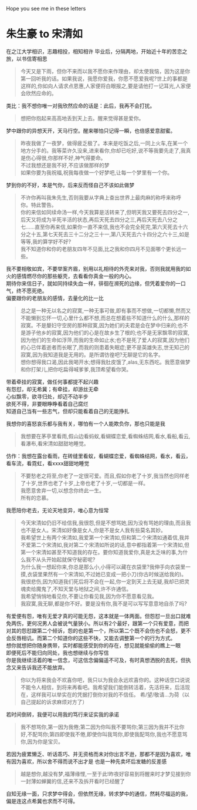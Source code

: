 Hope you see me in these letters

# 朱生豪 to 宋清如
在之江大学相识，志趣相投，相知相许
毕业后，分隔两地，开始近十年的苦恋之旅，以书信寄相思

> 今天又是下雨，但你不来而以我不愿你来作理由，却太使我恼，因为这是你第一回听我的话。如果我说，我愿你爱我，你愿不愿爱我呢?世上的事都是这样的,你如向人请求点恩惠,人家便将白眼报之,要是请他打一记耳光,人家便会欣然应命的。

类比：我不想你唯一对我欣然应命的话是：此后，我再不会打扰。

> 想把你抱起来高高地丢到天上去。醒来觉得甚是爱你。

梦中跟你的异想天开，天马行空。醒来哪怕只记得一瞬，也倍感爱意甜蜜。

> 昨夜我做了一夜梦，做得疲乏极了。本来是吃饭之后,一同上火车,在某一个地方分手的。我等菜许久没来,进来看你,你却已吃好,说不等我要先走了,我真是伤心得很,你那样不好,神气得要命。  
不过我想还是我不好,不应该做那样的梦  
如果你要为我祝福,祝我每夜做一个好梦吧,让每一个梦里有一个你。

梦到你的不好，本是气你，后来反而怪自己不该如此做梦

> 不许你再叫我朱先生,否则我要从字典上查出世界上最肉麻的称呼来称呼你。特此警告。  
你的来信如同续命汤一样,今天我算是活转来了,但明天我又要死去四分之一,后天又将成为半死半活的状态,再后天死去四分之三,再后天死去八分之七......直至你再来信,如果你一直不来信,我也不会完全死完,第六天死去十六分之十五,第七天死去三十二分之三十一,第八天死去六十四分之六十三,如是等等,我的算学好不好?  
我不知道你和你的老朋友四年不见面,比之我和你四月不见面哪个更长远一些。

我不要相敬如宾，不要举案齐眉，别用以礼相待的外壳来对我，否则我就用我的如火的感情燃尽你的那些躯壳，去看看你真金一般的内心。  
期待你来信日子，就如同持续失血一样，徘徊在濒死的边缘，但凭着爱你的一口气，终不愿死绝。  
偏要跟你的老朋友的感情，去量化的比一比

> 总之是一种无以名之的寂寞,一种无事可做,即有事而不想做,一切都懒,然而又不能懒到忘怀一切,心里什么都不想,而总在想着些不知道什么的什么,那样的寂寞。不是嫠妇守空房的那种寂寞,因为她们的夫君是会在梦中归来的;也不是游子他乡的寂寞,因为他们的心是在故乡生了根的;也不是无家飘零的寂寞,因为他们的生命如浮萍,而我的生命如止水;也不是死了爱人的寂寞,因为他们的心已伴着逝者而长眠了,而我的则患着失眠症;更不是英雄失志,世无知己的寂寞,因为我知道我是无用的。是所谓彷徨吧?无聊是它的名字。  
> 想你想得我口渴,因此我喝开水;想得我肚皮饿了,alas,无东西吃。我愿意做梦和你打架儿,把你吃扁得喊爹爹,我顶希望看你哭。

带着牵挂的寂寞，做任何事都提不起兴趣  
有怨怼，却无希冀；有牵挂，却游丝无牵  
心似飘零，欲寻归处，却迈不动半步  
欲死不得，非要眼睁睁看着自己腐烂  
知道自己当有一些志气，但却只能看着自己的无能挣扎

我想你的喜怒哀乐都与我有关，哪怕有一个人能欺负你，那也只能是我

> 我想要在茅亭里看雨,假山边看蚂蚁,看蝴蝶恋爱,看蜘蛛结网,看水,看船,看云,看瀑布,看宋清如甜甜地睡觉。

仿作：我想在露台看雨，在砖缝里看蚁，看蝴蝶恋爱，看蜘蛛结网，看水，看云，看车流，看霓虹，看xxxx甜甜地睡觉

> 不要愁老之将至,你老了一定很可爱。而且,假如你老了十岁,我当然也同样老了十岁,世界也老了十岁,上帝也老了十岁,一切都是一样。  
  我愿意舍弃一切,以想念你终此一生。  
  所有的恋慕。

我愿陪你老去，无论天地变异，唯心意为恒常

> 今天宋清如仍旧不给信我,我很怨,但是不想骂她,因为没有骂她的理由,而且我也不是女人。宋清如好像是女人,你是不是女人我有些莫名其妙。  
> 我希望世上有两个宋清如,我爱第一个宋清如,但和第二个宋清如通着信,我并不爱第二个宋清如,我对第二个宋清如所说的话,意中都指着第一个宋清如,但第一个宋清如甚至不知道我的存在。要你知道我爱你,真是太乏味的事,为什么我不从头开始起就保守秘密呢?  
> 为什么我一想起你来,你总是那么小,小得可以藏在衣袋里?我伸手向衣袋里一摸,衣袋里果然有一个宋清如,不过她已变成一把小刀(你古时候送给我的)。  
> 我很悲伤,因为知道我们死后将不会在一起,你一定到天上去无疑,我却已把灵魂卖给魔鬼了,不知天堂与地狱之间,许不许通信。  
> 我希望悄悄地看见你,不要让你看见我,因为你不愿意看见我。  
我寂寞,我无聊,都是你不好。要是没有你,我不是可以写写意意地自杀了吗?  

有爱便有怨，唯有无爱才真的可能无怨，这本就是一体两面。但怨怼一旦出口就难免两伤，更何况男人会被说气量狭小。所以有2个最好，跟第一个只有爱意，而把对其的怨怼跟第二个倾诉，怨的也是第一个，所以第二个既不会伤也不会怒，更不会反唇相讥。而第二个知道你的这些不快，又能去调整第一个的行为方式。  
想你就想把你随身携带，实时都能感受到你的存在，想见就能偷偷的瞧上一眼  
即便死后不能归向同处，我也想继续与你写信  
你是我继续活着的唯一信念，可这信念偏偏遥不可及，有时真想洒脱的去死，但执念又来告诉我还不能放弃。

> 你以为将来我会不欢喜你吧，我只以为我会永远欢喜你的。这种话空口说说不能令人相信，到将来再看吧。我希望我们能倒转活着，先活将来，后活现在，这样我可以举实在的凭据打倒你对我的不信任。
> 希/望/敬请...为荷（以自己提起的诉求麻烦对方了）

若时间倒转，我便可以用我的笃行来证实我的承诺

> 我不想骂你,第一因为我倦;第二因为你叫我不要骂你;第三因为我并不比你好,不配骂你;第四即使我不倦,即使你叫我骂你,即使我配骂你,我也不愿意骂你,因为你是宝贝。

若因为疲累懒乏、听话乖巧、并无资格而未对你出言不逊，那都不是因为喜欢，唯有因为喜欢，所以舍不得而说不出才是
也是一种先卖坏后发糖的反差感

> 越是想你,越没有梦,福薄缘悭,一至于此!昨夜好容易到将醒来时才梦见接到你一封薄如蝉翼的信,还来不及拆开看时已经醒了

自知无缘一面，只求梦中得会，但依然无缘，转求梦中的通信，然耗尽福运的我，偏是连这点希冀也求而不可得。

